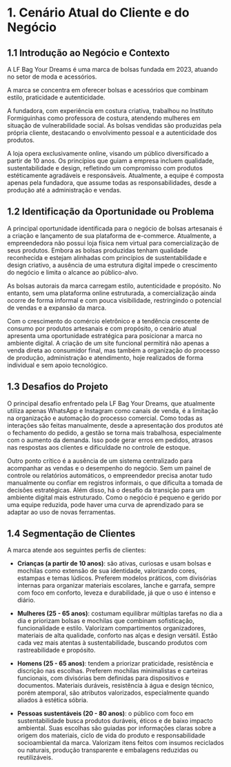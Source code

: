 # 1. Cenário Atual do Cliente e do Negócio
## 1.1 Introdução ao Negócio e Contexto

A LF Bag Your Dreams é uma marca de bolsas fundada em 2023, atuando no setor de moda e acessórios. 

A marca se concentra em oferecer bolsas e acessórios que combinam estilo, praticidade e autenticidade. 

A fundadora, com experiência em costura criativa, trabalhou no Instituto Formiguinhas como professora de costura, atendendo mulheres em situação de vulnerabilidade social. As bolsas vendidas são produzidas pela própria cliente, destacando o envolvimento pessoal e a autenticidade dos produtos.

A loja opera exclusivamente online, visando um público diversificado a partir de 10 anos. Os princípios que guiam a empresa incluem qualidade, sustentabilidade e design, refletindo um compromisso com produtos estéticamente agradáveis e responsáveis. Atualmente, a equipe é composta apenas pela fundadora, que assume todas as responsabilidades, desde a produção até a administração e vendas.

## 1.2 Identificação da Oportunidade ou Problema

A principal oportunidade identificada para o negócio de bolsas artesanais é a criação e lançamento de sua plataforma de e-commerce. Atualmente, a empreendedora não possui loja física nem virtual para comercialização de seus produtos. Embora as bolsas produzidas tenham qualidade reconhecida e estejam alinhadas com princípios de sustentabilidade e design criativo, a ausência de uma estrutura digital impede o crescimento do negócio e limita o alcance ao público-alvo.

As bolsas autorais da marca carregam estilo, autenticidade e propósito. No entanto, sem uma plataforma online estruturada, a comercialização ainda ocorre de forma informal e com pouca visibilidade, restringindo o potencial de vendas e a expansão da marca.

Com o crescimento do comércio eletrônico e a tendência crescente de consumo por produtos artesanais e com propósito, o cenário atual apresenta uma oportunidade estratégica para posicionar a marca no ambiente digital. A criação de um site funcional permitirá não apenas a venda direta ao consumidor final, mas também a organização do processo de produção, administração e atendimento, hoje realizados de forma individual e sem apoio tecnológico.

## 1.3 Desafios do Projeto

O principal desafio enfrentado pela LF Bag Your Dreams, que atualmente utiliza apenas WhatsApp e Instagram como canais de venda, é a limitação na organização e automação do processo comercial. Como todas as interações são feitas manualmente, desde a apresentação dos produtos até o fechamento do pedido, a gestão se torna mais trabalhosa, especialmente com o aumento da demanda. Isso pode gerar erros em pedidos, atrasos nas respostas aos clientes e dificuldade no controle de estoque. 

Outro ponto crítico é a ausência de um sistema centralizado para acompanhar as vendas e o desempenho do negócio. Sem um painel de controle ou relatórios automáticos, o empreendedor precisa anotar tudo manualmente ou confiar em registros informais, o que dificulta a tomada de decisões estratégicas. Além disso, há o desafio da transição para um ambiente digital mais estruturado. Como o negócio é pequeno e gerido por uma equipe reduzida, pode haver uma curva de aprendizado para se adaptar ao uso de novas ferramentas.

## 1.4 Segmentação de Clientes

A marca atende aos seguintes perfis de clientes:


- **Crianças (a partir de 10 anos)**: são ativas, curiosas e usam bolsas e mochilas como extensão de sua identidade, valorizando cores, estampas e temas lúdicos. Preferem modelos práticos, com divisórias internas para organizar materiais escolares, lanche e garrafa, sempre com foco em conforto, leveza e durabilidade, já que o uso é intenso e diário.

- **Mulheres (25 - 65 anos)**: costumam equilibrar múltiplas tarefas no dia a dia e priorizam bolsas e mochilas que combinam sofisticação, funcionalidade e estilo. Valorizam compartimentos organizadores, materiais de alta qualidade, conforto nas alças e design versátil. Estão cada vez mais atentas à sustentabilidade, buscando produtos com rastreabilidade e propósito.

- **Homens (25 - 65 anos)**: tendem a priorizar praticidade, resistência e discrição nas escolhas. Preferem mochilas minimalistas e carteiras funcionais, com divisórias bem definidas para dispositivos e documentos. Materiais duráveis, resistência à água e design técnico, porém atemporal, são atributos valorizados, especialmente quando aliados à estética sóbria.

- **Pessoas sustentáveis (20 - 80 anos)**: o público com foco em sustentabilidade busca produtos duráveis, éticos e de baixo impacto ambiental. Suas escolhas são guiadas por informações claras sobre a origem dos materiais, ciclo de vida do produto e responsabilidade socioambiental da marca. Valorizam itens feitos com insumos reciclados ou naturais, produção transparente e embalagens reduzidas ou reutilizáveis.